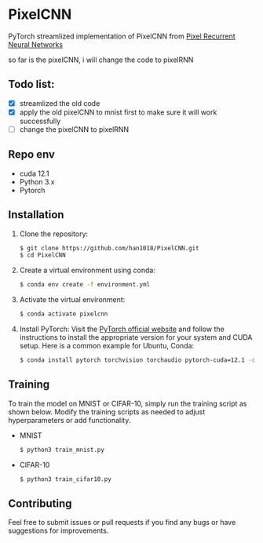 # PixelCNN

PyTorch streamlized implementation of PixelCNN from [Pixel Recurrent Neural Networks](http://arxiv.org/abs/1601.06759)

so far is the pixelCNN, i will change the code to pixelRNN
## Todo list:
- [x] streamlized the old code
- [x] apply the old pixelCNN to mnist first to make sure it will work successfully
- [ ] change the pixelCNN to pixelRNN

## Repo env
- cuda 12.1
- Python 3.x
- Pytorch


## Installation
1. Clone the repository:
    ```bash
    $ git clone https://github.com/han1018/PixelCNN.git
    $ cd PixelCNN
    ```

2. Create a virtual environment using conda:
    ```bash
    $ conda env create -f environment.yml
    ```

3. Activate the virtual environment:
    ```bash
    $ conda activate pixelcnn
    ```

4. Install PyTorch:
    Visit the [PyTorch official website](https://pytorch.org/get-started/locally/) and follow the instructions to install the appropriate version for your system and CUDA setup. Here is a common example for Ubuntu, Conda:
    ```bash
    $ conda install pytorch torchvision torchaudio pytorch-cuda=12.1 -c pytorch -c nvidia
    ```

## Training
To train the model on MNIST or CIFAR-10, simply run the training script as shown below. Modify the training scripts as needed to adjust hyperparameters or add functionality.

-  MNIST
    ```bash
    $ python3 train_mnist.py
    ```

-  CIFAR-10
    ```bash
    $ python3 train_cifar10.py
    ```

## Contributing
Feel free to submit issues or pull requests if you find any bugs or have suggestions for improvements.